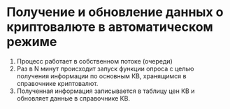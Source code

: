 # Получение и обновление данных о криптовалюте в автоматическом режиме
1. Процесс работает в собственном потоке (очереди)
2. Раз в N минут происходит запуск функции опроса с целью получения информации по основным КВ, хранящимся в справочнике криптовалют.
3. Полученная информация записывается в таблицу цен КВ и обновляет данные в справочнике КВ.
